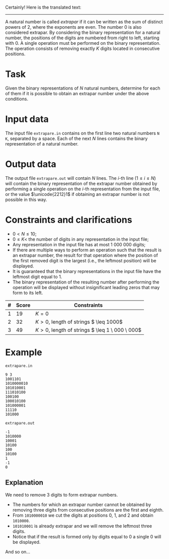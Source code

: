 Certainly! Here is the translated text:

---

A natural number is called *extrapar* if it can be written as the sum of distinct powers of $2$, where the exponents are even. The number $0$ is also considered extrapar. By considering the binary representation for a natural number, the positions of the digits are numbered from right to left, starting with $0$. A single operation must be performed on the binary representation. The operation consists of removing exactly $K$ digits located in consecutive positions.

# Task
Given the binary representations of $N$ natural numbers, determine for each of them if it is possible to obtain an extrapar number under the above conditions.

# Input data
The input file `extrapare.in` contains on the first line two natural numbers `N K`, separated by a space. Each of the next $N$ lines contains the binary representation of a natural number.

# Output data
The output file `extrapare.out` will contain $N$ lines. The $i$-th line ($1 \leq i \leq N$) will contain the binary representation of the extrapar number obtained by performing a single operation on the $i$-th representation from the input file, or the value $\unicode{2212}1$ if obtaining an extrapar number is not possible in this way.

# Constraints and clarifications
* $0 < N \leq 10$;
* $0 \leq K <$ the number of digits in any representation in the input file;
* Any representation in the input file has at most $1 \ 000 \ 000$ digits;
* If there are multiple ways to perform an operation such that the result is an extrapar number, the result for that operation where the position of the first removed digit is the largest (i.e., the leftmost position) will be displayed.
* It is guaranteed that the binary representations in the input file have the leftmost digit equal to $1$.
* The binary representation of the resulting number after performing the operation will be displayed without insignificant leading zeros that may form to its left.

|# | Score | Constraints|
| - | - | ---------- |
| 1 | 19| $K = 0$ |
| 2 | 32|$K > 0$, length of strings $ \leq 1000$ |
| 3 | 49| $K > 0$, length of strings $ \leq 1 \ 000 \ 000$ |

# Example
`extrapare.in`
```
9 3
1001101
1010000010
101010001
111010100
100100
100010100
101000001
11110
101000
```

`extrapare.out`
```
-1
1010000
10001
10100
100
10100
1
-1
0
```

## Explanation
We need to remove $3$ digits to form extrapar numbers.
- The numbers for which an extrapar number cannot be obtained by removing three digits from consecutive positions are the first and eighth.
- From `1010000010` we cut the digits at positions $0$, $1$, and $2$ and obtain `1010000`.
- `101010001` is already extrapar and we will remove the leftmost three digits.
- Notice that if the result is formed only by digits equal to $0$ a single $0$ will be displayed.

And so on...
